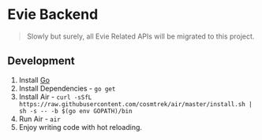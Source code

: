 # Evie Backend

> Slowly but surely, all Evie Related APIs will be migrated to this project.

## Development

1. Install [Go](https://golang.org/doc/install)
2. Install Dependencies - `go get`
3. Install Air - `curl -sSfL https://raw.githubusercontent.com/cosmtrek/air/master/install.sh | sh -s -- -b $(go env GOPATH)/bin`
4. Run Air - `air`
5. Enjoy writing code with hot reloading.
